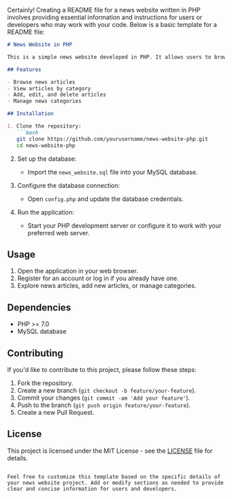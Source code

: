 Certainly! Creating a README file for a news website written in PHP involves providing essential information and instructions for users or developers who may work with your code. Below is a basic template for a README file:

```markdown
# News Website in PHP

This is a simple news website developed in PHP. It allows users to browse and read news articles, manage categories, and perform basic CRUD operations.

## Features

- Browse news articles
- View articles by category
- Add, edit, and delete articles
- Manage news categories

## Installation

1. Clone the repository:
   ```bash
   git clone https://github.com/yourusername/news-website-php.git
   cd news-website-php
   ```

2. Set up the database:
   - Import the `news_website.sql` file into your MySQL database.

3. Configure the database connection:
   - Open `config.php` and update the database credentials.

4. Run the application:
   - Start your PHP development server or configure it to work with your preferred web server.

## Usage

1. Open the application in your web browser.
2. Register for an account or log in if you already have one.
3. Explore news articles, add new articles, or manage categories.

## Dependencies

- PHP >= 7.0
- MySQL database

## Contributing

If you'd like to contribute to this project, please follow these steps:

1. Fork the repository.
2. Create a new branch (`git checkout -b feature/your-feature`).
3. Commit your changes (`git commit -am 'Add your feature'`).
4. Push to the branch (`git push origin feature/your-feature`).
5. Create a new Pull Request.

## License

This project is licensed under the MIT License - see the [LICENSE](LICENSE) file for details.
```

Feel free to customize this template based on the specific details of your news website project. Add or modify sections as needed to provide clear and concise information for users and developers.
